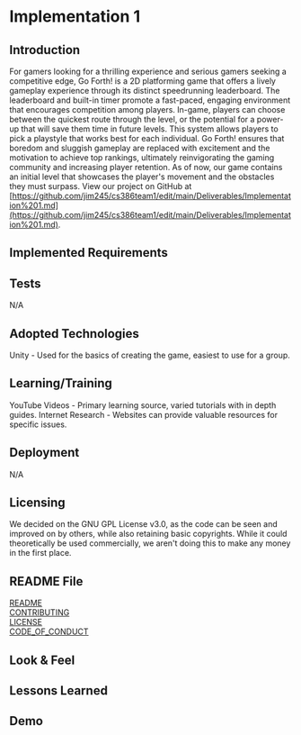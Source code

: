 # Implementation 1

## Introduction
For gamers looking for a thrilling experience and serious gamers seeking a competitive edge, Go Forth! is a 2D platforming game that offers a lively gameplay experience through its distinct speedrunning leaderboard. The leaderboard and built-in timer promote a fast-paced, engaging environment that encourages competition among players. In-game, players can choose between the quickest route through the level, or the potential for a power-up that will save them time in future levels. This system allows players to pick a playstyle that works best for each individual. Go Forth! ensures that boredom and sluggish gameplay are replaced with excitement and the motivation to achieve top rankings, ultimately reinvigorating the gaming community and increasing player retention. As of now, our game contains an initial level that showcases the player's movement and the obstacles they must surpass. View our project on GitHub at [https://github.com/jim245/cs386team1/edit/main/Deliverables/Implementation%201.md](https://github.com/jim245/cs386team1/edit/main/Deliverables/Implementation%201.md).

## Implemented Requirements

## Tests
N/A

## Adopted Technologies
Unity - Used for the basics of creating the game, easiest to use for a group.

## Learning/Training
YouTube Videos - Primary learning source, varied tutorials with in depth guides.
Internet Research - Websites can provide valuable resources for specific issues.

## Deployment
N/A

## Licensing
We decided on the GNU GPL License v3.0, as the code can be seen and improved on by others, while also retaining basic copyrights. While it could theoretically be used commercially, we aren't doing this to make any money in the first place. 

## README File
[README](../README.md) <br>
[CONTRIBUTING](../CONTRIBUTING.md) <br>
[LICENSE](../LICENSE) <br>
[CODE_OF_CONDUCT](../CODE_OF_CONDUCT.md) <br>

## Look & Feel


## Lessons Learned


## Demo

